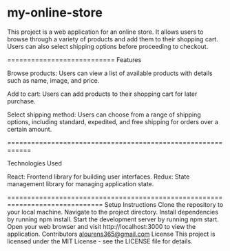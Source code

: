 my-online-store
==========================

This project is a web application for an online store. It allows users to browse through a variety of products and add them to their shopping cart. Users can also select shipping options before proceeding to checkout.

===========================
Features

Browse products: Users can view a list of available products with details such as name, image, and price.

Add to cart: Users can add products to their shopping cart for later purchase.

Select shipping method: Users can choose from a range of shipping options, including standard, expedited, and free shipping for orders over a certain amount.

============================================================

Technologies Used

React: Frontend library for building user interfaces.
Redux: State management library for managing application state.

==============================================================================
Setup Instructions
Clone the repository to your local machine.
Navigate to the project directory.
Install dependencies by running npm install.
Start the development server by running npm start.
Open your web browser and visit http://localhost:3000 to view the application.
Contributors
alourens365@gmail.com
License
This project is licensed under the MIT License - see the LICENSE file for details.

